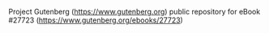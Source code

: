 Project Gutenberg (https://www.gutenberg.org) public repository for eBook #27723 (https://www.gutenberg.org/ebooks/27723)
